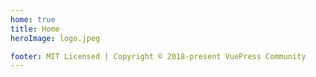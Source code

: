 ```yaml
---
home: true
title: Home
heroImage: logo.jpeg

footer: MIT Licensed | Copyright © 2018-present VuePress Community
---
```

